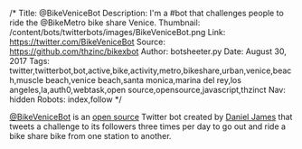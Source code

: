 /*
Title: @BikeVeniceBot
Description: I'm a #bot that challenges people to ride the @BikeMetro bike share Venice.
Thumbnail: /content/bots/twitterbots/images/BikeVeniceBot.png
Link: https://twitter.com/BikeVeniceBot
Source: https://github.com/thzinc/bikexbot
Author: botsheeter.py
Date: August 30, 2017
Tags: twitter,twitterbot,bot,active,bike,activity,metro,bikeshare,urban,venice,beach,muscle beach,venice beach,santa monica,marina del rey,los angeles,la,auth0,webtask,open source,opensource,javascript,thzinct
Nav: hidden
Robots: index,follow
*/

[@BikeVeniceBot](https://twitter.com/BikeVeniceBot) is an [open source](https://github.com/thzinc/bikexbot) Twitter bot created by [Daniel James](https://twitter.com/thzinct) that tweets a challenge to its followers three times per day to go out and ride a bike share bike from one station to another.

